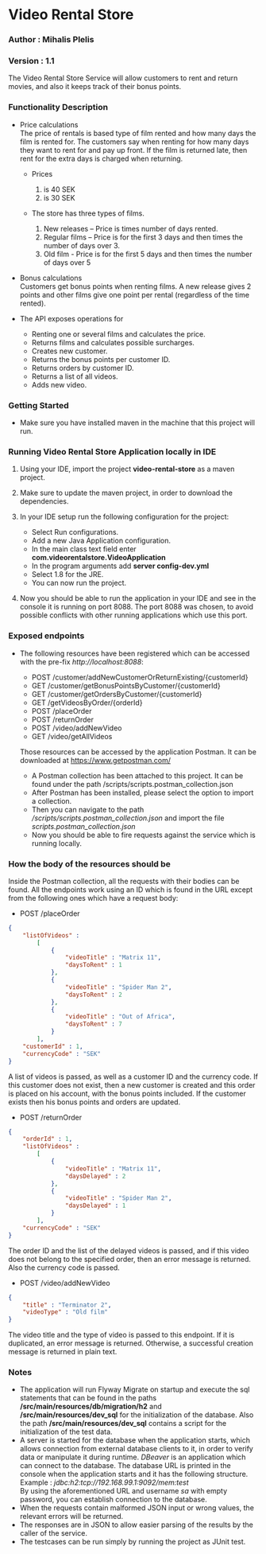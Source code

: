 # Video Rental Store
### Author : Mihalis Plelis
### Version : 1.1

The Video Rental Store Service will allow customers to rent and return movies, and also it keeps
track of their bonus points.

### Functionality Description

* Price calculations  
	The price of rentals is based type of film rented and how many days the film is rented
	for. The customers say when renting for how many days they want to rent for and pay up
	front. If the film is returned late, then rent for the extra days is charged when returning.
	
	- 	Prices
		1. <premium price> is 40 SEK  
		2. <basic price> is 30 SEK  
	
	- The store has three types of films.
		1. New releases – Price is <premium price> times number of days rented.  
		2. Regular films – Price is <basic price> for the first 3 days and then <basic price>
		times the number of days over 3.  
		3. Old film - Price is <basic price> for the first 5 days and then <basic price> times
		the number of days over 5  
		
* Bonus calculations  
	Customers get bonus points when renting films. A new release gives 2 points and other
	films give one point per rental (regardless of the time rented).  

* The API exposes operations for
	- Renting one or several films and calculates the price.  
	- Returns films and calculates possible surcharges.  
	- Creates new customer.  
	- Returns the bonus points per customer ID.  
	- Returns orders by customer ID.  
	- Returns a list of all videos.  
	- Adds new video.  

### Getting Started
* Make sure you have installed maven in the machine that this project will run.

### Running Video Rental Store Application locally in IDE

1. Using your IDE, import the project **video-rental-store** as a maven project.

2. Make sure to update the maven project, in order to download the dependencies.

3. In your IDE setup run the following configuration for the project:

	* Select Run configurations.  
	* Add a new Java Application configuration.  
	* In the main class text field enter **com.videorentalstore.VideoApplication**  
	* In the program arguments add **server config-dev.yml**  
	* Select 1.8 for the JRE.  
	* You can now run the project.  

4.  Now you should be able to run the application in your IDE and see in the console it is running on port 8088.
	The port 8088 was chosen, to avoid possible conflicts with other running applications which use this port.

### Exposed endpoints

*	The following resources have been registered which can be accessed with the pre-fix *http://localhost:8088*:

	- POST    /customer/addNewCustomerOrReturnExisting/{customerId}  
	- GET     /customer/getBonusPointsByCustomer/{customerId}  
	- GET     /customer/getOrdersByCustomer/{customerId}  
	- GET     /getVideosByOrder/{orderId}  
	- POST    /placeOrder  
	- POST    /returnOrder  
	- POST    /video/addNewVideo  
	- GET     /video/getAllVideos  
    
    Those resources can be accessed by the application Postman. It can be downloaded at https://www.getpostman.com/
    - A Postman collection has been attached to this project. It can be found under the path /scripts/scripts.postman_collection.json
    - After Postman has been installed, please select the option to import a collection.
    - Then you can navigate to the path */scripts/scripts.postman_collection.json* and import the file *scripts.postman_collection.json*
    - Now you should be able to fire requests against the service which is running locally.

### How the body of the resources should be

Inside the Postman collection, all the requests with their bodies can be found.
All the endpoints work using an ID which is found in the URL except from the following ones which have a request body:

* POST    /placeOrder
```json
{
	"listOfVideos" : 
		[ 
			{
				"videoTitle" : "Matrix 11",
				"daysToRent" : 1
			},
			{
				"videoTitle" : "Spider Man 2",
				"daysToRent" : 2
			},
			{
				"videoTitle" : "Out of Africa",
				"daysToRent" : 7
			}
		],
	"customerId" : 1,
	"currencyCode" : "SEK"
}
```
A list of videos is passed, as well as a customer ID and the currency code. If this customer does not exist, then a new 	customer is created and this order is placed on his account, with the bonus points included. If the customer exists then his 	bonus points and orders are updated.


* POST    /returnOrder
```json
{
	"orderId" : 1,
	"listOfVideos" : 
		[ 
			{
				"videoTitle" : "Matrix 11",
				"daysDelayed" : 2
			}, 
			{
				"videoTitle" : "Spider Man 2",
				"daysDelayed" : 1
			}
		],
	"currencyCode" : "SEK"
}
```
The order ID and the list of the delayed videos is passed, and if this video does not belong to the specified order, then an error message is returned. Also the currency code is passed.


* POST    /video/addNewVideo
```json
{
	"title" : "Terminator 2",
	"videoType" : "Old film"
}
```
The video title and the type of video is passed to this endpoint. If it is duplicated, an error message is returned.
Otherwise, a successful creation message is returned in plain text.


### Notes

- The application will run Flyway Migrate on startup and execute the sql statements that can be found in the paths 
	**/src/main/resources/db/migration/h2** and **/src/main/resources/dev_sql** for the initialization of the database.
	Also the path **/src/main/resources/dev_sql** contains a script for the initialization of the test data.
- A server is started for the database when the application starts, which allows connection from external database clients 
  	to it, in order to verify data or manipulate it during runtime. *DBeaver* is an application which can connect to the 
  	database. The database URL is printed in the console when the application starts and it has the following structure.  
  	Example : *jdbc:h2:tcp://192.168.99.1:9092/mem:test*  
  	By using the aforementioned URL and username *sa* with empty password, you can establish connection to the database.
- When the requests contain malformed JSON input or wrong values, the relevant errors will be returned.
- The responses are in JSON to allow easier parsing of the results by the caller of the service.
- The testcases can be run simply by running the project as JUnit test.